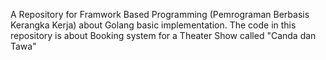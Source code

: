 A Repository for Framwork Based Programming (Pemrograman Berbasis Kerangka Kerja) about Golang basic implementation. The code in this repository is about Booking system for a Theater Show called "Canda dan Tawa"